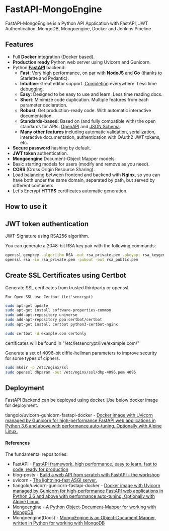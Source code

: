 # FastAPI-MongoEngine

FastAPI-MongoEngine is a Python API Application with FastAPI, JWT Authentication,
MongoDB, Mongoengine, Docker and Jenkins Pipeline

## Features

* Full **Docker** integration (Docker based).
* **Production ready** Python web server using Uvicorn and Gunicorn.
* Python <a href="https://github.com/tiangolo/fastapi" class="external-link" target="_blank">**FastAPI**</a> backend:
    * **Fast**: Very high performance, on par with **NodeJS** and **Go** (thanks to Starlette and Pydantic).
    * **Intuitive**: Great editor support. <abbr title="also known as auto-complete, autocompletion, IntelliSense">Completion</abbr> everywhere. Less time debugging.
    * **Easy**: Designed to be easy to use and learn. Less time reading docs.
    * **Short**: Minimize code duplication. Multiple features from each parameter declaration.
    * **Robust**: Get production-ready code. With automatic interactive documentation.
    * **Standards-based**: Based on (and fully compatible with) the open standards for APIs: <a href="https://github.com/OAI/OpenAPI-Specification" class="external-link" target="_blank">OpenAPI</a> and <a href="http://json-schema.org/" class="external-link" target="_blank">JSON Schema</a>.
    * <a href="https://fastapi.tiangolo.com/features/" class="external-link" target="_blank">**Many other features**</a> including automatic validation, serialization, interactive documentation, authentication with OAuth2 JWT tokens, etc.
* **Secure password** hashing by default.
* **JWT token** authentication.
* **Mongoengine** Document-Object Mapper models.
* Basic starting models for users (modify and remove as you need).
* **CORS** (Cross Origin Resource Sharing).
* Load balancing between frontend and backend with **Nginx**, so you can have both under the same domain, separated by path, but served by different containers.
* Let's Encrypt **HTTPS** certificates automatic generation.

## How to use it

## JWT token authentication

JWT-Signature using RSA256 algorithm.

You can generate a 2048-bit RSA key pair with the following commands:

```bash
openssl genpkey -algorithm RSA -out rsa_private.pem -pkeyopt rsa_keygen_bits:2048
openssl rsa -in rsa_private.pem -pubout -out rsa_public.pem
```

## Create SSL Certificates using Certbot

Generate SSL cerificates from trusted thirdparty or openssl

	For Open SSL use Certbot (Let'sencrypt)
```bash
sudo apt-get update
sudo apt-get install software-properties-common
sudo add-apt-repository universe
sudo add-apt-repository ppa:certbot/certbot
sudo apt-get install certbot python3-certbot-nginx

sudo certbot -d example.com certonly
```
certificates will be found in "/etc/letsencrypt/live/example.com/"

Generate a set of 4096-bit diffie-hellman parameters to improve security for some types of ciphers. 
```bash
sudo mkdir -p /etc/nginx/ssl
sudo openssl dhparam -out /etc/nginx/ssl/dhp-4096.pem 4096
```

## Deployment

FastAPI Backend can be deployed using docker. Use below docker image for deployment.

tiangolo/uvicorn-gunicorn-fastapi-docker - [Docker image with Uvicorn managed by Gunicorn for high-performance FastAPI web applications in Python 3.6 and above with performance auto-tuning. Optionally with Alpine Linux.](https://github.com/tiangolo/uvicorn-gunicorn-fastapi-docker)


#### References

The fundamental repositories:
- FastAPI - [FastAPI framework, high performance, easy to learn, fast to code, ready for production](https://fastapi.tiangolo.com/)
- blog-posts - [Build a web API from scratch with FastAPI - the workshop](https://github.com/tiangolo/blog-posts/tree/master/pyconby-web-api-from-scratch-with-fastapi)
- uvicorn - [The lightning-fast ASGI server.](https://www.uvicorn.org/deployment/)
- tiangolo/uvicorn-gunicorn-fastapi-docker - [Docker image with Uvicorn managed by Gunicorn for high-performance FastAPI web applications in Python 3.6 and above with performance auto-tuning. Optionally with Alpine Linux.](https://github.com/tiangolo/uvicorn-gunicorn-fastapi-docker)
- Mongoengine - [A Python Object-Document-Mapper for working with MongoDB](https://github.com/MongoEngine/mongoengine)
- Mongoengine(Docs) - [MongoEngine is an Object-Document Mapper, written in Python for working with MongoDB](http://docs.mongoengine.org/)
